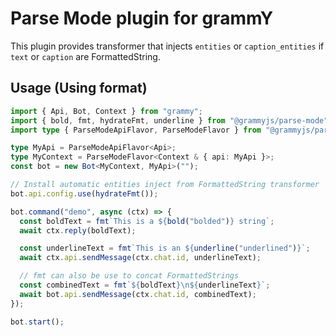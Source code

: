 # Parse Mode plugin for grammY

This plugin provides transformer that injects `entities` or `caption_entities`
if `text` or `caption` are FormattedString.

## Usage (Using format)

```ts
import { Api, Bot, Context } from "grammy";
import { bold, fmt, hydrateFmt, underline } from "@grammyjs/parse-mode";
import type { ParseModeApiFlavor, ParseModeFlavor } from "@grammyjs/parse-mode";

type MyApi = ParseModeApiFlavor<Api>;
type MyContext = ParseModeFlavor<Context & { api: MyApi }>;
const bot = new Bot<MyContext, MyApi>("");

// Install automatic entities inject from FormattedString transformer
bot.api.config.use(hydrateFmt());

bot.command("demo", async (ctx) => {
  const boldText = fmt`This is a ${bold("bolded")} string`;
  await ctx.reply(boldText);

  const underlineText = fmt`This is an ${underline("underlined")}`;
  await ctx.api.sendMessage(ctx.chat.id, underlineText);

  // fmt can also be use to concat FormattedStrings
  const combinedText = fmt`${boldText}\n${underlineText}`;
  await bot.api.sendMessage(ctx.chat.id, combinedText);
});

bot.start();
```
